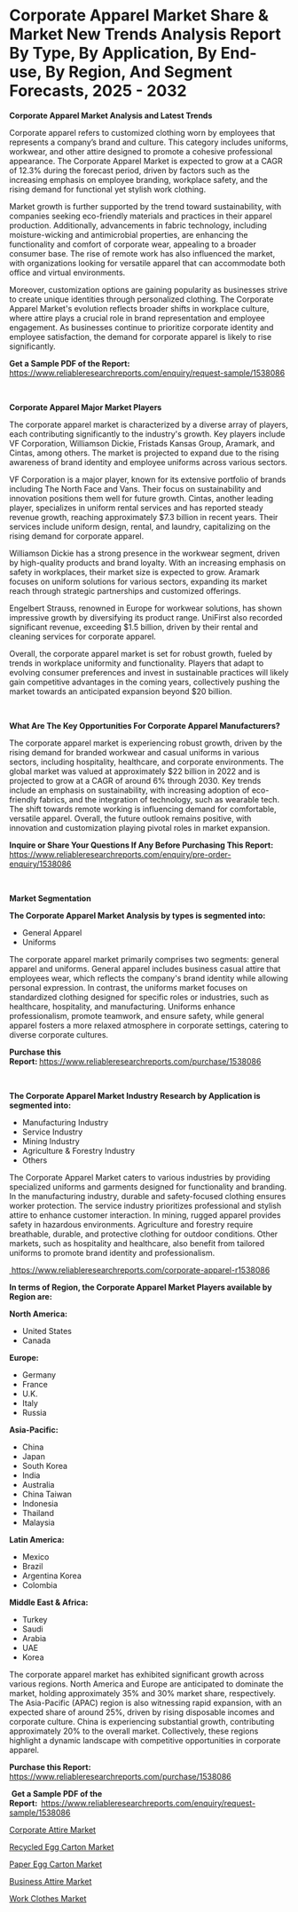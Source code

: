 <p><h1>Corporate Apparel Market Share & Market New Trends Analysis Report By Type, By Application, By End-use, By Region, And Segment Forecasts, 2025 - 2032</h1></p><p><strong>Corporate Apparel Market Analysis and Latest Trends</strong></p>
<p><p>Corporate apparel refers to customized clothing worn by employees that represents a company’s brand and culture. This category includes uniforms, workwear, and other attire designed to promote a cohesive professional appearance. The Corporate Apparel Market is expected to grow at a CAGR of 12.3% during the forecast period, driven by factors such as the increasing emphasis on employee branding, workplace safety, and the rising demand for functional yet stylish work clothing.</p><p>Market growth is further supported by the trend toward sustainability, with companies seeking eco-friendly materials and practices in their apparel production. Additionally, advancements in fabric technology, including moisture-wicking and antimicrobial properties, are enhancing the functionality and comfort of corporate wear, appealing to a broader consumer base. The rise of remote work has also influenced the market, with organizations looking for versatile apparel that can accommodate both office and virtual environments.</p><p>Moreover, customization options are gaining popularity as businesses strive to create unique identities through personalized clothing. The Corporate Apparel Market's evolution reflects broader shifts in workplace culture, where attire plays a crucial role in brand representation and employee engagement. As businesses continue to prioritize corporate identity and employee satisfaction, the demand for corporate apparel is likely to rise significantly.</p></p>
<p><strong>Get a Sample PDF of the Report:&nbsp;</strong> <a href="https://www.reliableresearchreports.com/enquiry/request-sample/1538086?utm_campaign=12&utm_medium=2&utm_source=Github&utm_content=ia&utm_term=08022025&utm_id=corporate-apparel">https://www.reliableresearchreports.com/enquiry/request-sample/1538086</a></p>
<p>&nbsp;</p>
<p><strong>Corporate Apparel Major Market Players</strong></p>
<p><p>The corporate apparel market is characterized by a diverse array of players, each contributing significantly to the industry's growth. Key players include VF Corporation, Williamson Dickie, Fristads Kansas Group, Aramark, and Cintas, among others. The market is projected to expand due to the rising awareness of brand identity and employee uniforms across various sectors.</p><p>VF Corporation is a major player, known for its extensive portfolio of brands including The North Face and Vans. Their focus on sustainability and innovation positions them well for future growth. Cintas, another leading player, specializes in uniform rental services and has reported steady revenue growth, reaching approximately $7.3 billion in recent years. Their services include uniform design, rental, and laundry, capitalizing on the rising demand for corporate apparel.</p><p>Williamson Dickie has a strong presence in the workwear segment, driven by high-quality products and brand loyalty. With an increasing emphasis on safety in workplaces, their market size is expected to grow. Aramark focuses on uniform solutions for various sectors, expanding its market reach through strategic partnerships and customized offerings.</p><p>Engelbert Strauss, renowned in Europe for workwear solutions, has shown impressive growth by diversifying its product range. UniFirst also recorded significant revenue, exceeding $1.5 billion, driven by their rental and cleaning services for corporate apparel.</p><p>Overall, the corporate apparel market is set for robust growth, fueled by trends in workplace uniformity and functionality. Players that adapt to evolving consumer preferences and invest in sustainable practices will likely gain competitive advantages in the coming years, collectively pushing the market towards an anticipated expansion beyond $20 billion.</p></p>
<p>&nbsp;</p>
<p><strong>What Are The Key Opportunities For Corporate Apparel Manufacturers?</strong></p>
<p><p>The corporate apparel market is experiencing robust growth, driven by the rising demand for branded workwear and casual uniforms in various sectors, including hospitality, healthcare, and corporate environments. The global market was valued at approximately $22 billion in 2022 and is projected to grow at a CAGR of around 6% through 2030. Key trends include an emphasis on sustainability, with increasing adoption of eco-friendly fabrics, and the integration of technology, such as wearable tech. The shift towards remote working is influencing demand for comfortable, versatile apparel. Overall, the future outlook remains positive, with innovation and customization playing pivotal roles in market expansion.</p></p>
<p><strong>Inquire or Share Your Questions If Any Before Purchasing This Report:</strong> <a href="https://www.reliableresearchreports.com/enquiry/pre-order-enquiry/1538086?utm_campaign=12&utm_medium=2&utm_source=Github&utm_content=ia&utm_term=08022025&utm_id=corporate-apparel">https://www.reliableresearchreports.com/enquiry/pre-order-enquiry/1538086</a></p>
<p>&nbsp;</p>
<p><strong>Market Segmentation</strong></p>
<p><strong>The Corporate Apparel Market Analysis by types is segmented into:</strong></p>
<p><ul><li>General Apparel</li><li>Uniforms</li></ul></p>
<p><p>The corporate apparel market primarily comprises two segments: general apparel and uniforms. General apparel includes business casual attire that employees wear, which reflects the company's brand identity while allowing personal expression. In contrast, the uniforms market focuses on standardized clothing designed for specific roles or industries, such as healthcare, hospitality, and manufacturing. Uniforms enhance professionalism, promote teamwork, and ensure safety, while general apparel fosters a more relaxed atmosphere in corporate settings, catering to diverse corporate cultures.</p></p>
<p><strong>Purchase this Report:&nbsp;</strong><a href="https://www.reliableresearchreports.com/purchase/1538086?utm_campaign=12&utm_medium=2&utm_source=Github&utm_content=ia&utm_term=08022025&utm_id=corporate-apparel">https://www.reliableresearchreports.com/purchase/1538086</a></p>
<p>&nbsp;</p>
<p><strong>The Corporate Apparel Market Industry Research by Application is segmented into:</strong></p>
<p><ul><li>Manufacturing Industry</li><li>Service Industry</li><li>Mining Industry</li><li>Agriculture & Forestry Industry</li><li>Others</li></ul></p>
<p><p>The Corporate Apparel Market caters to various industries by providing specialized uniforms and garments designed for functionality and branding. In the manufacturing industry, durable and safety-focused clothing ensures worker protection. The service industry prioritizes professional and stylish attire to enhance customer interaction. In mining, rugged apparel provides safety in hazardous environments. Agriculture and forestry require breathable, durable, and protective clothing for outdoor conditions. Other markets, such as hospitality and healthcare, also benefit from tailored uniforms to promote brand identity and professionalism.</p></p>
<p><a href="https://www.reliableresearchreports.com/corporate-apparel-r1538086?utm_campaign=12&utm_medium=2&utm_source=Github&utm_content=ia&utm_term=08022025&utm_id=corporate-apparel">&nbsp;https://www.reliableresearchreports.com/corporate-apparel-r1538086</a></p>
<p><strong>In terms of Region, the Corporate Apparel Market Players available by Region are:</strong></p>
<p>
    <p> <strong> North America: </strong>
        <ul>
            <li>United States</li>
            <li>Canada</li>
        </ul>
        </p> 
    <p> <strong> Europe: </strong>
        <ul>
            <li>Germany</li>
            <li>France</li>
            <li>U.K.</li>
            <li>Italy</li>
            <li>Russia</li>
        </ul>
        </p> 
    <p> <strong> Asia-Pacific: </strong>
        <ul>
            <li>China</li>
            <li>Japan</li>
            <li>South Korea</li>
            <li>India</li>
            <li>Australia</li>
            <li>China Taiwan</li>
            <li>Indonesia</li>
            <li>Thailand</li>
            <li>Malaysia</li>
        </ul>
        </p> 
    <p> <strong> Latin America: </strong>
        <ul>
            <li>Mexico</li>
            <li>Brazil</li>
            <li>Argentina Korea</li>
            <li>Colombia</li>
        </ul>
        </p> 
    <p> <strong> Middle East & Africa: </strong>
        <ul>
            <li>Turkey</li>
            <li>Saudi</li>
            <li>Arabia</li>
            <li>UAE</li>
            <li>Korea</li>
        </ul>
    </p>
    </p>
<p><p>The corporate apparel market has exhibited significant growth across various regions. North America and Europe are anticipated to dominate the market, holding approximately 35% and 30% market share, respectively. The Asia-Pacific (APAC) region is also witnessing rapid expansion, with an expected share of around 25%, driven by rising disposable incomes and corporate culture. China is experiencing substantial growth, contributing approximately 20% to the overall market. Collectively, these regions highlight a dynamic landscape with competitive opportunities in corporate apparel.</p></p>
<p><strong>Purchase this Report: </strong><a href="https://www.reliableresearchreports.com/purchase/1538086?utm_campaign=12&utm_medium=2&utm_source=Github&utm_content=ia&utm_term=08022025&utm_id=corporate-apparel">https://www.reliableresearchreports.com/purchase/1538086</a></p>
<p>&nbsp;<strong>Get a Sample PDF of the Report:&nbsp;&nbsp;</strong><a href="https://www.reliableresearchreports.com/enquiry/request-sample/1538086?utm_campaign=12&utm_medium=2&utm_source=Github&utm_content=ia&utm_term=08022025&utm_id=corporate-apparel">https://www.reliableresearchreports.com/enquiry/request-sample/1538086</a></p>
<p><strong></strong></p>
<p><p><a href="https://github.com/abuugjetaj/Market-Research-Report-List-1/blob/main/corporate-attire-market.md?utm_campaign=12&utm_medium=2&utm_source=Github&utm_content=ia&utm_term=08022025&utm_id=corporate-apparel">Corporate Attire Market</a></p><p><a href="https://github.com/amoakuolaopa/Market-Research-Report-List-1/blob/main/recycled-egg-carton-market.md?utm_campaign=12&utm_medium=2&utm_source=Github&utm_content=ia&utm_term=08022025&utm_id=corporate-apparel">Recycled Egg Carton Market</a></p><p><a href="https://github.com/aidelndasse/Market-Research-Report-List-1/blob/main/paper-egg-carton-market.md?utm_campaign=12&utm_medium=2&utm_source=Github&utm_content=ia&utm_term=08022025&utm_id=corporate-apparel">Paper Egg Carton Market</a></p><p><a href="https://github.com/tszkintruca/Market-Research-Report-List-1/blob/main/business-attire-market.md?utm_campaign=12&utm_medium=2&utm_source=Github&utm_content=ia&utm_term=08022025&utm_id=corporate-apparel">Business Attire Market</a></p><p><a href="https://github.com/rabiumofer/Market-Research-Report-List-1/blob/main/work-clothes-market.md?utm_campaign=12&utm_medium=2&utm_source=Github&utm_content=ia&utm_term=08022025&utm_id=corporate-apparel">Work Clothes Market</a></p></p>